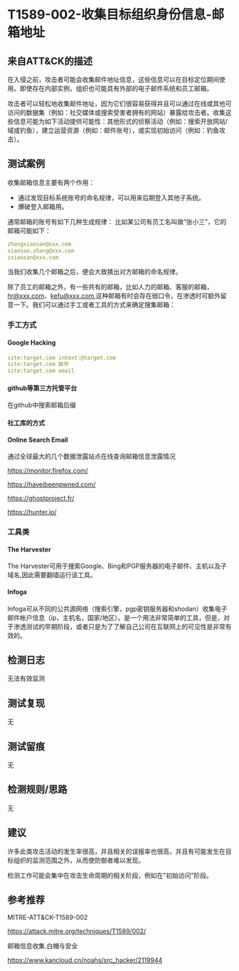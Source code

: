 # T1589-002-收集目标组织身份信息-邮箱地址

## 来自ATT&CK的描述

在入侵之前，攻击者可能会收集邮件地址信息，这些信息可以在目标定位期间使用。即使存在内部实例，组织也可能具有外部的电子邮件系统和员工邮箱。

攻击者可以轻松地收集邮件地址，因为它们很容易获得并且可以通过在线或其他可访问的数据集（例如：社交媒体或搜索受害者拥有的网站）暴露给攻击者。收集这些信息可能为如下活动提供可能性：其他形式的侦察活动（例如：搜索开放网站/域或钓鱼），建立运营资源（例如：邮件账号），或实现初始访问（例如：钓鱼攻击）。

## 测试案例

收集邮箱信息主要有两个作用：

- 通过发现目标系统账号的命名规律，可以用来后期登入其他子系统。
- 爆破登入邮箱用。

通常邮箱的账号有如下几种生成规律： 比如某公司有员工名叫做“张小三”，它的邮箱可能如下：

```yml
zhangxiaosan@xxx.com
xiaosan.zhang@xxx.com
zxiaosan@xxx.com
```

当我们收集几个邮箱之后，便会大致猜出对方邮箱的命名规律。

除了员工的邮箱之外，有一些共有的邮箱，比如人力的邮箱、客服的邮箱，hr@xxx.com、kefu@xxx.com,这种邮箱有时会存在弱口令，在渗透时可额外留意一下。我们可以通过手工或者工具的方式来确定搜集邮箱：

### 手工方式

#### Google Hacking

```yml
site:target.com intext:@target.com
site:target.com 邮件
site:target.com email
```

#### github等第三方托管平台

在github中搜索邮箱后缀

#### 社工库的方式

#### Online Search Email

通过全球最大的几个数据泄露站点在线查询邮箱信息泄露情况

<https://monitor.firefox.com/>

<https://haveibeenpwned.com/>

<https://ghostproject.fr/>

<https://hunter.io/>

### 工具类

#### The Harvester

The Harvester可用于搜索Google、Bing和PGP服务器的电子邮件、主机以及子域名,因此需要翻墙运行该工具。

#### Infoga

Infoga可从不同的公共源网络（搜索引擎，pgp密钥服务器和shodan）收集电子邮件帐户信息（ip，主机名，国家/地区）。是一个用法非常简单的工具，但是，对于渗透测试的早期阶段，或者只是为了了解自己公司在互联网上的可见性是非常有效的。

## 检测日志

无法有效监测

## 测试复现

无

## 测试留痕

无

## 检测规则/思路

无

## 建议

许多此类攻击活动的发生率很高，并且相关的误报率也很高，并且有可能发生在目标组织的监测范围之外，从而使防御者难以发现。

检测工作可能会集中在攻击生命周期的相关阶段，例如在"初始访问"阶段。

## 参考推荐

MITRE-ATT&CK-T1589-002

<https://attack.mitre.org/techniques/T1589/002/>

邮箱信息收集.白帽与安全

<https://www.kancloud.cn/noahs/src_hacker/2119944>
